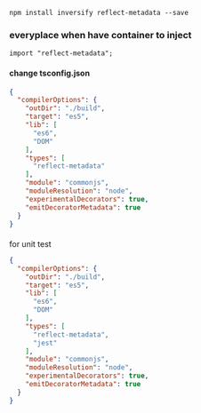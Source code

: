 ```shell
npm install inversify reflect-metadata --save
```
### everyplace when have container to inject
```text
import "reflect-metadata";
```

#### change tsconfig.json
```json
{
  "compilerOptions": {
    "outDir": "./build",
    "target": "es5",
    "lib": [
      "es6",
      "DOM"
    ],
    "types": [
      "reflect-metadata"
    ],
    "module": "commonjs",
    "moduleResolution": "node",
    "experimentalDecorators": true,
    "emitDecoratorMetadata": true
  }
}

```
####
for unit test 
```json
{
  "compilerOptions": {
    "outDir": "./build",
    "target": "es5",
    "lib": [
      "es6",
      "DOM"
    ],
    "types": [
      "reflect-metadata",
      "jest"
    ],
    "module": "commonjs",
    "moduleResolution": "node",
    "experimentalDecorators": true,
    "emitDecoratorMetadata": true
  }
}
```
